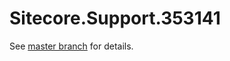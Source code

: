 # Sitecore.Support.353141

See [master branch](https://github.com/sitecoresupport/Sitecore.Support.353141) for details.